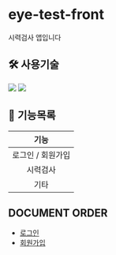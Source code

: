 # eye-test-front

시력검사 앱입니다

## 🛠 사용기술

<img src="https://img.shields.io/badge/ReactNative-black?style=flat&&logo=React&logoColor=#61DAFB">  <img src="https://img.shields.io/badge/Typescript-3178C6?style=flat&e&logo=Typescript&logoColor=white"/>

## 📕 기능목록

|       기능        |
| :---------------: |
| 로그인 / 회원가입 |
|     시력검사      |
|       기타        |

## DOCUMENT ORDER

- [로그인](./README/Login.md)
- [회원가입](./README/Signup.md)
